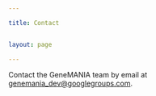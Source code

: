 ```yaml
---

title: Contact


layout: page

---
```


Contact the GeneMANIA team by email at [genemania_dev@googlegroups.com](mailto:genemania_dev@googlegroups.com).
